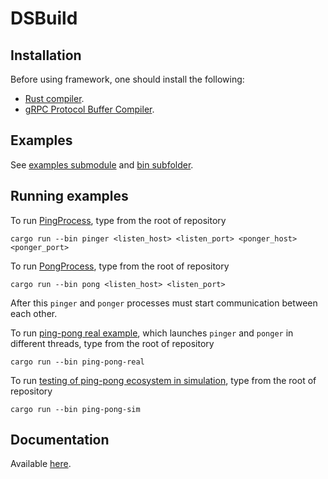 # DSBuild

## Installation
Before using framework, one should install the following:
  - [Rust compiler](https://www.rust-lang.org/tools/install).
  - [gRPC Protocol Buffer Compiler](https://grpc.io/docs/protoc-installation/).

## Examples
See [examples submodule](https://egnees.github.io/dsbuild/docs/dsbuild/examples/index.html) and [bin subfolder](https://github.com/egnees/dsbuild/tree/master/bin).

## Running examples

To run [PingProcess](https://egnees.github.io/dsbuild/docs/dsbuild/process_lib/ping/struct.PingProcess.html), type from the root of repository
```
cargo run --bin pinger <listen_host> <listen_port> <ponger_host> <ponger_port>
```

To run [PongProcess](https://egnees.github.io/dsbuild/docs/dsbuild/process_lib/pong/struct.PongProcess.html), type from the root of repository
```
cargo run --bin pong <listen_host> <listen_port>
```

After this `pinger` and `ponger` processes must start communication between each other.

To run [ping-pong real example](https://egnees.github.io/dsbuild/docs/dsbuild/examples/ping_pong/real/index.html), which launches `pinger` and `ponger` in different threads,
type from the root of repository
```
cargo run --bin ping-pong-real
```

To run [testing of ping-pong ecosystem in simulation](https://egnees.github.io/dsbuild/docs/dsbuild/examples/ping_pong/sim/index.html), type from the root of repository
```
cargo run --bin ping-pong-sim
```

## Documentation
Available [here](https://egnees.github.io/dsbuild/docs/dsbuild/).

